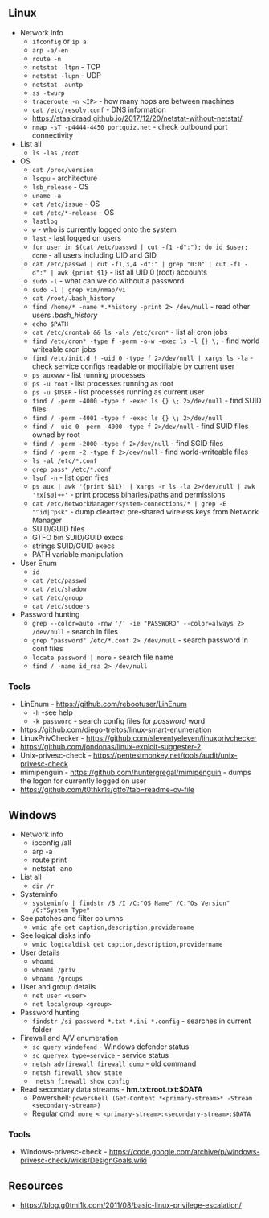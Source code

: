 ## Linux
* Network Info
   * `ifconfig` or `ip a`
   * `arp -a/-en`	
   * `route -n`
   * `netstat -ltpn` - TCP
   * `netstat -lupn` - UDP
   * `netstat -auntp`
   * `ss -twurp` 
   * `traceroute -n <IP>` - how many hops are between machines
   * `cat /etc/resolv.conf` - DNS information
   * https://staaldraad.github.io/2017/12/20/netstat-without-netstat/
   * `nmap -sT -p4444-4450 portquiz.net` - check outbound port connectivity
* List all
   * `ls -las /root`
* OS
   * `cat /proc/version`
   * `lscpu` - architecture
   * `lsb_release` - OS
   * `uname -a`
   * `cat /etc/issue` - OS
   * `cat /etc/*-release` - OS
   * `lastlog`
   * `w` - who is currently logged onto the system
   * `last` - last logged on users
   * `for user in $(cat /etc/passwd | cut -f1 -d":"); do id $user; done` - all users including UID and GID
   * `cat /etc/passwd | cut -f1,3,4 -d":" | grep "0:0" | cut -f1 -d":" | awk {print $1}` - list all UID 0 (root) accounts
   * `sudo -l` - what can we do without a password
   	* `sudo -l | grep vim/nmap/vi` 
   * `cat /root/.bash_history`
   * `find /home/* -name *.*history -print 2> /dev/null` - read other users *.bash_history*
   * `echo $PATH`
   * `cat /etc/crontab && ls -als /etc/cron*` - list all cron jobs
   * `find /etc/cron* -type f -perm -o+w -exec ls -l {} \;` - find world writeable cron jobs
   * `find /etc/init.d ! -uid 0 -type f 2>/dev/null | xargs ls -la` - check service configs readable or modifiable by current user
   * `ps auxwww` - list running processes
   * `ps -u root` - list processes running as root
   * `ps -u $USER` - list processes running as current user
   * `find / -perm -4000 -type f -exec ls {} \; 2>/dev/null` - find SUID files
   *  `find / -perm -4001 -type f -exec ls {} \; 2>/dev/null`
   * `find / -uid 0 -perm -4000 -type f 2>/dev/null` - find SUID files owned by root
   * `find / -perm -2000 -type f 2>/dev/null` - find SGID files
   * `find / -perm -2 -type f 2>/dev/null` - find world-writeable files
   * `ls -al /etc/*.conf`
   * `grep pass* /etc/*.conf`
   * `lsof -n` - list open files
   * `ps aux | awk '{print $11}' | xargs -r ls -la 2>/dev/null | awk '!x[$0]++'` - print process binaries/paths and permissions
   * `cat /etc/NetworkManager/system-connections/* | grep -E "^id|^psk"` - dump cleartext pre-shared wireless keys from Network Manager
   * SUID/GUID files
   * GTFO bin SUID/GUID execs
   * strings SUID/GUID execs
   * PATH variable manipulation
* User Enum
   * `id`
   * `cat /etc/passwd`
   * `cat /etc/shadow`
   * `cat /etc/group`
   * `cat /etc/sudoers`
* Password hunting
  * `grep --color=auto -rnw '/' -ie "PASSWORD" --color=always 2> /dev/null` - search in files
  * `grep "password" /etc/*.conf 2> /dev/null` - search password in conf files
  * `locate password | more` - search file name
  * `find / -name id_rsa 2> /dev/null`
### Tools
* LinEnum - https://github.com/rebootuser/LinEnum
    * `-h` -see help
    * `-k password` - search config files for _password_ word
* https://github.com/diego-treitos/linux-smart-enumeration
* LinuxPrivChecker - https://github.com/sleventyeleven/linuxprivchecker
* https://github.com/jondonas/linux-exploit-suggester-2
* Unix-privesc-check - https://pentestmonkey.net/tools/audit/unix-privesc-check
* mimipenguin - https://github.com/huntergregal/mimipenguin - dumps the logon for currently logged on user
* https://github.com/t0thkr1s/gtfo?tab=readme-ov-file

## Windows
* Network info
  * ipconfig /all
  * arp -a
  * route print
  * netstat -ano
* List all
  * `dir /r`
* Systeminfo
  * `systeminfo | findstr /B /I /C:"OS Name" /C:"Os Version" /C:"System Type"`
* See patches and filter columns
  * `wmic qfe get caption,description,providername`
* See logical disks info
  * `wmic logicaldisk get caption,description,providername`
* User details
  * `whoami`
  * `whoami /priv`
  * `whoami /groups`
* User and group details
  * `net user <user>`
  * `net localgroup <group>`
* Password hunting
  * `findstr /si password *.txt *.ini *.config` - searches in current folder
* Firewall and A/V enumeration
  * `sc query windefend` - Windows defender status
  * `sc queryex type=service` - service status
  * `netsh advfirewall firewall dump` - old command
  * `netsh firewall show state`
  * ` netsh firewall show config`
* Read secondary data streams - **hm.txt:root.txt:$DATA**
  *  Powershell: `powershell (Get-Content *<primary-stream>* -Stream <secondary-stream>)`
  *  Regular cmd: `more < <primary-stream>:<secondary-stream>:$DATA`
 ### Tools
 * Windows-privesc-check - https://code.google.com/archive/p/windows-privesc-check/wikis/DesignGoals.wiki

## Resources
* https://blog.g0tmi1k.com/2011/08/basic-linux-privilege-escalation/
